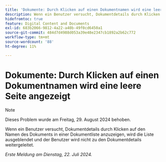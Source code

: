 ```yaml
---
title: 'Dokumente: Durch Klicken auf einen Dokumentnamen wird eine leere Seite angezeigt'
description: Wenn ein Benutzer versucht, Dokumentdetails durch Klicken auf den Namen des Dokuments in einer Dokumentliste anzuzeigen, wird die Liste ausgeblendet und der Benutzer wird nicht zu den Dokumentdetails weitergeleitet.
hidefromtoc: true
feature: Digital Content and Documents
exl-id: 683b2066-9812-4a22-a40b-49f0cd6450a1
source-git-commit: 484d7d4988d053a39e48e2347cb1892a2b62c772
workflow-type: tm+mt
source-wordcount: '88'
ht-degree: 11%

---
```


# Dokumente: Durch Klicken auf einen Dokumentnamen wird eine leere Seite angezeigt

>[!NOTE]
>
>Dieses Problem wurde am Freitag, 29. August 2024 behoben.

Wenn ein Benutzer versucht, Dokumentdetails durch Klicken auf den Namen des Dokuments in einer Dokumentliste anzuzeigen, wird die Liste ausgeblendet und der Benutzer wird nicht zu den Dokumentdetails weitergeleitet.

_Erste Meldung am Dienstag, 22. Juli 2024._
